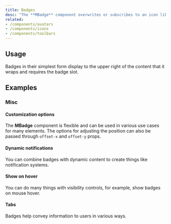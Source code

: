```yaml
---
title: Badges
desc: "The **MBadge** component overwrites or subscribes to an icon like an avatar or text on the content to highlight the user's information or just draw attention to a specific element. The content in the badge usually contains numbers or icons."
related:
- /components/avatars
- /components/icons
- /components/toolbars
---
```


## Usage

Badges in their simplest form display to the upper right of the content that it wraps and requires the badge slot.

<badges-usage></badges-usage>

## Examples

### Misc

#### Customization options

The **MBadge** component is flexible and can be used in various use cases for many elements. The options for adjusting the position can also be passed through `offset-x` and `offset-y` props.

<masa-example file="Examples.components.badges.Customize"></masa-example>

#### Dynamic notifications 

You can combine badges with dynamic content to create things like notification systems.

<masa-example file="Examples.components.badges.DynamicNotification"></masa-example>

#### Show on hover

You can do many things with visibility controls, for example, show badges on mouse hover.

<masa-example file="Examples.components.badges.Hover"></masa-example>

#### Tabs

Badges help convey information to users in various ways.

<masa-example file="Examples.components.badges.Tabs"></masa-example>


